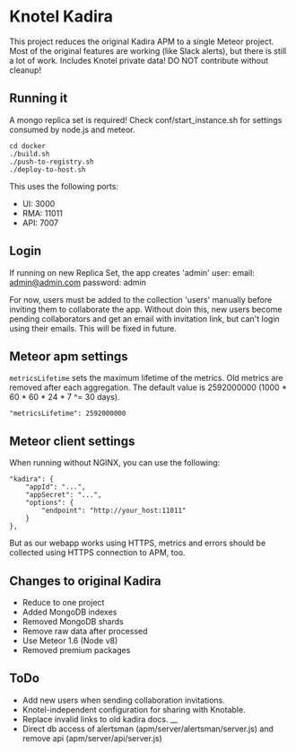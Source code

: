 # Knotel Kadira

This project reduces the original Kadira APM to a single Meteor project.
Most of the original features are working (like Slack alerts), but there is still a lot of work.
Includes Knotel private data! DO NOT contribute without cleanup!

## Running it

A mongo replica set is required!
Check conf/start_instance.sh for settings consumed by node.js and meteor. 

```
cd docker
./build.sh
./push-to-registry.sh
./deploy-to-host.sh
```

This uses the following ports:

* UI: 3000
* RMA: 11011
* API: 7007

## Login

If running on new Replica Set, the app creates 'admin' user:
email: admin@admin.com
password: admin

For now, users must be added to the collection 'users' manually before inviting them to collaborate the app. Without doin this, new users become pending collaborators and get an email with invitation link, but can't login using their emails.  This will be fixed in future.

## Meteor apm settings
`metricsLifetime` sets the maximum lifetime of the metrics. Old metrics are removed after each aggregation.
The default value is 2592000000 (1000 * 60 * 60 * 24 * 7 ^= 30 days).

```
"metricsLifetime": 2592000000
```

## Meteor client settings
When running without NGINX, you can use the following:
```
"kadira": {
    "appId": "...",
    "appSecret": "...",
    "options": {
        "endpoint": "http://your_host:11011"
    }
},
```
But as our webapp works using HTTPS, metrics and errors should be collected using HTTPS connection to APM, too.

## Changes to original Kadira

* Reduce to one project
* Added MongoDB indexes
* Removed MongoDB shards
* Remove raw data after processed
* Use Meteor 1.6 (Node v8)
* Removed premium packages

## ToDo

* Add new users when sending collaboration invitations.
* Knotel-independent configuration for sharing with Knotable.
* Replace invalid links to old kadira docs.
__
* Direct db access of alertsman (apm/server/alertsman/server.js) and remove api (apm/server/api/server.js)
